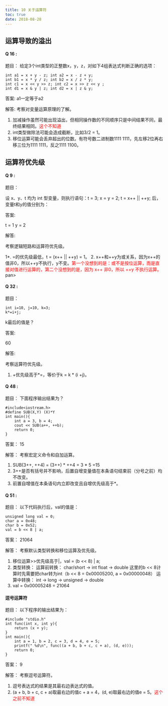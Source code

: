 ```yaml
---
title: 10 关于运算符
toc: true
date: 2018-08-28
---
```




## 运算导致的溢出




#### Q 16 :

题目：
给定3个int类型的正整数x，y，z，对如下4组表达式判断正确的选项：

```
int a1 = x + y - z; int a2 = x - z + y;
int b1 = x * y / z; int b2 = x / z * y;
int c1 = x << y >> z; int c2 = x >> z << y ;
int d1 = x & y | z; int d2 = x | z & y;
```

答案:
a1一定等于a2

解答:
考察对变量运算原理的了解。
1. 加减操作虽然可能出现溢出，但相同操作数的不同顺序只是中间结果不同，最终结果相同。<span style="color:red;">这个不知道</span>
2. int类型做除法可能会造成截断，比如3/2 = 1。
3. 移位运算可能会丢弃超出的位数。有符号数二进制数1111 1111，先左移2位再右移三位为1111 1111，反之1111 1100。


## 运算符优先级

#### Q 9 :

题目：

设 x、y、t 均为 int 型变量，则执行语句：t = 3; x = y = 2; t = x++ || ++y; 后，变量t和y的值分别为：

答案:

t = 1
y = 2

解答:

考察逻辑短路和运算符优先级。

1*. =的优先级最低，t = (x++ || ++y) = 1。
2. x++和++y为或关系，因为x++的值非0，所以++y不执行，y不变。<span style="color:red;">第一个没想到的是：或不是按位运算，而是直接对值进行运算的，第二个没想到的是，因为 x++ 非0，所以 ++y 不执行运算。</span>
pan>



#### Q 32 :

题目：

```
int i=10, j=10, k=3;
k*=i+j;
```

k最后的值是？

答案:

60

解答:

考察运算符优先级。

1. +优先级高于*=，等价于k = k * (i +j)。





#### Q 48 :

题目：
下面程序输出结果为？
```
#include<iostream.h>
#define SUB(X,Y) (X)*Y
int main(){
    int a = 3, b = 4;
    cout << SUB(a++, ++b);
    return 0;
}
```

答案：
15

解答：
考察宏定义命令和自加运算。
1. SUB(3++, ++4) = (3++) * ++4 = 3 * 5 =15
2. 3++是否有括号并不影响，后置自增变量值在本条语句结束前（分号之前）均不改变。
3. 前置自增值在本条语句内立即改变且自增优先级高于*。







#### Q 51 :

题目：
以下代码执行后，val的值是：
```
unsigned long val = 0;
char a = 0x48;
char b = 0x52;
val = b << 8 | a;
```

答案：
21064

解答：
考察默认类型转换和移位运算及优先级。
1. 移位运算>>优先级高于|，val = (b << 8) | a;
2. 类型转换：
    运算前转换：
        char/short -> int
        float -> double
        这里的b << 8计算时先需要把char转为int（b << 8 = 0x00005200, a = 0x00000048）
    运算中转换：
        int -> long -> unsigned -> double
3. val = 0x00005248 =  21064






#### 逗号运算符

题目：
以下程序的输出结果为：

```
#include "stdio.h"
int func(int x, int y){
    return (x + y);
}
int main(){
    int a = 1, b = 2, c = 3, d = 4, e = 5;
    printf(" %d\n", func((a + b, b + c, c + a), (d, e)));
    return 0;
}
```

答案：
9

解答：
考察逗号运算符。
1. 逗号表达式的结果是其最右边表达式的值。
2. (a + b, b + c, c + a)取最右边的值c + a = 4，(d, e)取最右边的值e = 5。<span style="color:red;">这个之前不知道</span>

